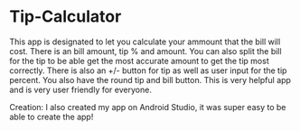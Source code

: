 # Tip-Calculator
This app is designated to let you calculate your ammount that the bill will cost. There is an bill amount, tip % and amount. You can also split the bill for the tip to be able get the most accurate amount to get the tip most correctly. There is also an +/- button for tip as well as user input for the tip percent. You also have the round tip and bill button. This is very helpful app and is very user friendly for everyone. 


Creation: 
I also created my app on Android Studio, it was super easy to be able to create the app!
